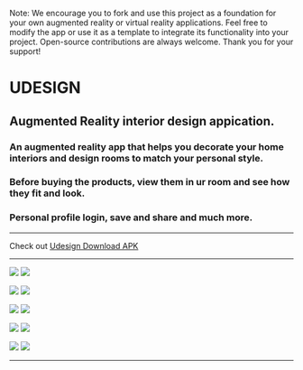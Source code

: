 Note: We encourage you to fork and use this project as a foundation for your own augmented reality or virtual reality applications. Feel free to modify the app or use it as a template to integrate its functionality into your project. Open-source contributions are always welcome. Thank you for your support!<br>
# UDESIGN
## Augmented Reality interior design appication. <br>
### An augmented reality app that helps you decorate your home interiors and design rooms to match your personal style.
### Before buying the products, view them in ur room and see how they fit and look. <br>
### Personal profile login, save and share and much more. <br>

****
Check out [Udesign Download APK](Udesign-v1.apk)
****



![](screenshots/1.jpeg)
![](screenshots/2.jpeg)

![](screenshots/3.jpeg)
![](screenshots/4.jpeg)

![](screenshots/5.jpeg)
![](screenshots/6.jpeg)

![](screenshots/7.jpeg)
![](screenshots/8.jpeg)

![](screenshots/9.jpeg)
![](screenshots/10.jpeg)



****
